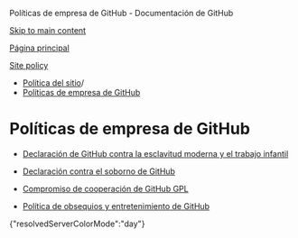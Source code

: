 Políticas de empresa de GitHub - Documentación de GitHub

[Skip to main content](#main-content)

[Página principal](/es)

[Site policy](/es/site-policy)

* [Política del sitio](/es/site-policy)/
* [Políticas de empresa de GitHub](/es/site-policy/github-company-policies)

Políticas de empresa de GitHub
==========

* [Declaración de GitHub contra la esclavitud moderna y el trabajo infantil](/es/site-policy/github-company-policies/github-statement-against-modern-slavery-and-child-labor)

* [Declaración contra el soborno de GitHub](/es/site-policy/github-company-policies/github-anti-bribery-statement)

* [Compromiso de cooperación de GitHub GPL](/es/site-policy/github-company-policies/github-gpl-cooperation-commitment)

* [Política de obsequios y entretenimiento de GitHub](/es/site-policy/github-company-policies/github-gifts-and-entertainment-policy)

{"resolvedServerColorMode":"day"}
